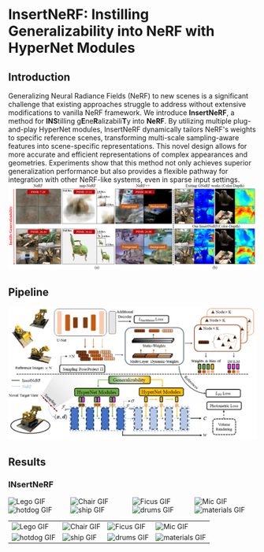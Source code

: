 # InsertNeRF: Instilling Generalizability into NeRF with HyperNet Modules

## Introduction
Generalizing Neural Radiance Fields (NeRF) to new scenes is a significant challenge that existing approaches struggle to address without extensive modifications to vanilla NeRF framework. We introduce **InsertNeRF**, a method for **INS**tilling g**E**ne**R**alizabili**T**y into **NeRF**. By utilizing multiple plug-and-play HyperNet modules, InsertNeRF dynamically tailors NeRF's weights to specific reference scenes, transforming multi-scale sampling-aware features into scene-specific representations. This novel design allows for more accurate and efficient representations of complex appearances and geometries. Experiments show that this method not only achieves superior generalization performance but also provides a flexible  pathway for integration with other NeRF-like systems, even in sparse input settings.
![Introduction in InsertNeRF](https://github.com/bbbbby-99/InsertNeRF/blob/main/gif%26image/Fig1.png)
## Pipeline
![Pipeline in InsertNeRF](https://github.com/bbbbby-99/InsertNeRF/blob/main/gif%26image/Fig2.png)
## Results
### INsertNeRF
<div style="display: flex; justify-content: space-between;">
    <img src="https://github.com/bbbbby-99/InsertNeRF/blob/main/gif%26image/lego.gif" alt="Lego GIF" width="200" />
    <img src="https://github.com/bbbbby-99/InsertNeRF/blob/main/gif%26image/chair.gif" alt="Chair GIF" width="200" />
    <img src="https://github.com/bbbbby-99/InsertNeRF/blob/main/gif%26image/ficus.gif" alt="Ficus GIF" width="200" />
    <img src="https://github.com/bbbbby-99/InsertNeRF/blob/main/gif%26image/mic.gif" alt="Mic GIF" width="200" />
</div>
<div style="display: flex; justify-content: space-between;">
    <img src="https://github.com/bbbbby-99/InsertNeRF/blob/main/gif%26image/hotdog.gif" alt="hotdog GIF" width="200" />
    <img src="https://github.com/bbbbby-99/InsertNeRF/blob/main/gif%26image/ship.gif" alt="ship GIF" width="200" />
    <img src="https://github.com/bbbbby-99/InsertNeRF/blob/main/gif%26image/drums.gif" alt="drums GIF" width="200" />
    <img src="https://github.com/bbbbby-99/InsertNeRF/blob/main/gif%26image/materials.gif" alt="materials GIF" width="200" />
</div>
<table>
  <tr>
    <td><img src="https://github.com/bbbbby-99/InsertNeRF/blob/main/gif%26image/lego.gif" alt="Lego GIF" width="200" /></td>
    <td><img src="https://github.com/bbbbby-99/InsertNeRF/blob/main/gif%26image/chair.gif" alt="Chair GIF" width="200" /></td>
    <td><img src="https://github.com/bbbbby-99/InsertNeRF/blob/main/gif%26image/ficus.gif" alt="Ficus GIF" width="200" /></td>
    <td><img src="https://github.com/bbbbby-99/InsertNeRF/blob/main/gif%26image/mic.gif" alt="Mic GIF" width="200" /></td>
  </tr>
  <tr>
    <td><img src="https://github.com/bbbbby-99/InsertNeRF/blob/main/gif%26image/hotdog.gif" alt="hotdog GIF" width="200" /></td>
    <td><img src="https://github.com/bbbbby-99/InsertNeRF/blob/main/gif%26image/ship.gif" alt="ship GIF" width="200" /></td>
    <td><img src="https://github.com/bbbbby-99/InsertNeRF/blob/main/gif%26image/drums.gif" alt="drums GIF" width="200" /></td>
    <td><img src="https://github.com/bbbbby-99/InsertNeRF/blob/main/gif%26image/materials.gif" alt="materials GIF" width="200" /></td>
  </tr>
</table>
